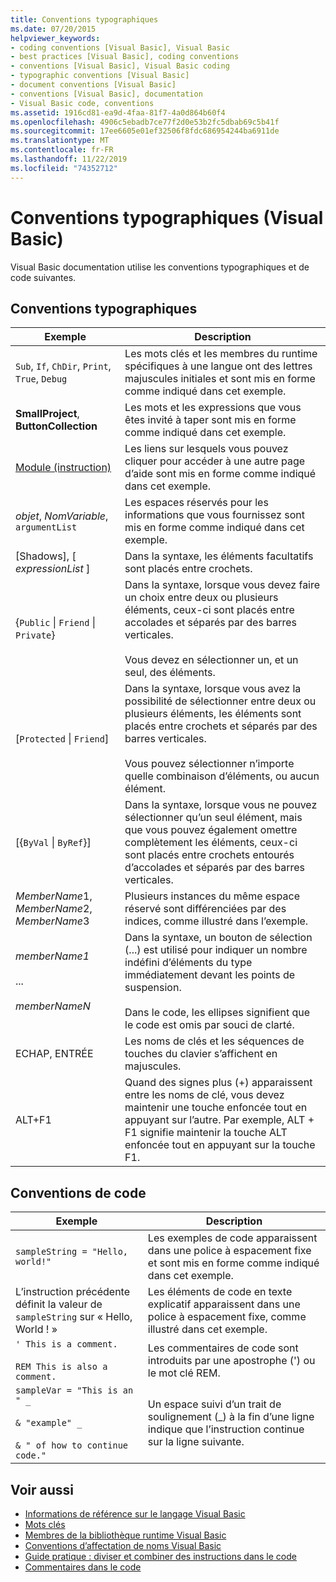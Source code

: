 ```yaml
---
title: Conventions typographiques
ms.date: 07/20/2015
helpviewer_keywords:
- coding conventions [Visual Basic], Visual Basic
- best practices [Visual Basic], coding conventions
- conventions [Visual Basic], Visual Basic coding
- typographic conventions [Visual Basic]
- document conventions [Visual Basic]
- conventions [Visual Basic], documentation
- Visual Basic code, conventions
ms.assetid: 1916cd81-ea9d-4faa-81f7-4a0d864b60f4
ms.openlocfilehash: 4906c5ebadb7ce77f2d0e53b2fc5dbab69c5b41f
ms.sourcegitcommit: 17ee6605e01ef32506f8fdc686954244ba6911de
ms.translationtype: MT
ms.contentlocale: fr-FR
ms.lasthandoff: 11/22/2019
ms.locfileid: "74352712"
---
```

# <a name="typographic-and-code-conventions-visual-basic"></a>Conventions typographiques (Visual Basic)

Visual Basic documentation utilise les conventions typographiques et de code suivantes.  
  
## <a name="typographic-conventions"></a>Conventions typographiques  
  
|Exemple|Description|  
|-------------|-----------------|  
|`Sub`, `If`, `ChDir`, `Print`, `True`, `Debug`|Les mots clés et les membres du runtime spécifiques à une langue ont des lettres majuscules initiales et sont mis en forme comme indiqué dans cet exemple.|  
|**SmallProject**, **ButtonCollection**|Les mots et les expressions que vous êtes invité à taper sont mis en forme comme indiqué dans cet exemple.|  
|[Module (instruction)](../../visual-basic/language-reference/statements/module-statement.md)|Les liens sur lesquels vous pouvez cliquer pour accéder à une autre page d’aide sont mis en forme comme indiqué dans cet exemple.|  
|*objet*, *NomVariable*, `argumentList`|Les espaces réservés pour les informations que vous fournissez sont mis en forme comme indiqué dans cet exemple.|  
|[Shadows], [ *expressionList* ]|Dans la syntaxe, les éléments facultatifs sont placés entre crochets.|  
|{`Public` &#124; `Friend` &#124; `Private`}|Dans la syntaxe, lorsque vous devez faire un choix entre deux ou plusieurs éléments, ceux-ci sont placés entre accolades et séparés par des barres verticales.<br /><br /> Vous devez en sélectionner un, et un seul, des éléments.|  
|[`Protected` &#124; `Friend`]|Dans la syntaxe, lorsque vous avez la possibilité de sélectionner entre deux ou plusieurs éléments, les éléments sont placés entre crochets et séparés par des barres verticales.<br /><br /> Vous pouvez sélectionner n’importe quelle combinaison d’éléments, ou aucun élément.|  
|[{`ByVal` &#124; `ByRef`}]|Dans la syntaxe, lorsque vous ne pouvez sélectionner qu’un seul élément, mais que vous pouvez également omettre complètement les éléments, ceux-ci sont placés entre crochets entourés d’accolades et séparés par des barres verticales.|  
|*MemberName*1, *MemberName*2, *MemberName*3|Plusieurs instances du même espace réservé sont différenciées par des indices, comme illustré dans l’exemple.|  
|*memberName1*<br /><br /> ...<br /><br /> *memberNameN*|Dans la syntaxe, un bouton de sélection (...) est utilisé pour indiquer un nombre indéfini d’éléments du type immédiatement devant les points de suspension.<br /><br /> Dans le code, les ellipses signifient que le code est omis par souci de clarté.|  
|ECHAP, ENTRÉE|Les noms de clés et les séquences de touches du clavier s’affichent en majuscules.|  
|ALT+F1|Quand des signes plus (+) apparaissent entre les noms de clé, vous devez maintenir une touche enfoncée tout en appuyant sur l’autre. Par exemple, ALT + F1 signifie maintenir la touche ALT enfoncée tout en appuyant sur la touche F1.|  
  
## <a name="code-conventions"></a>Conventions de code  
  
|Exemple|Description|  
|-------------|-----------------|  
|`sampleString = "Hello, world!"`|Les exemples de code apparaissent dans une police à espacement fixe et sont mis en forme comme indiqué dans cet exemple.|  
|L’instruction précédente définit la valeur de `sampleString` sur « Hello, World ! »|Les éléments de code en texte explicatif apparaissent dans une police à espacement fixe, comme illustré dans cet exemple.|  
|`' This is a comment.`<br /><br /> `REM This is also a comment.`|Les commentaires de code sont introduits par une apostrophe (') ou le mot clé REM.|  
|`sampleVar = "This is an " _`<br /><br /> `& "example" _`<br /><br /> `& " of how to continue code."`|Un espace suivi d’un trait de soulignement (_) à la fin d’une ligne indique que l’instruction continue sur la ligne suivante.|  
  
## <a name="see-also"></a>Voir aussi

- [Informations de référence sur le langage Visual Basic](../../visual-basic/language-reference/index.md)
- [Mots clés](../../visual-basic/language-reference/keywords/index.md)
- [Membres de la bibliothèque runtime Visual Basic](../../visual-basic/language-reference/runtime-library-members.md)
- [Conventions d’affectation de noms Visual Basic](../../visual-basic/programming-guide/program-structure/naming-conventions.md)
- [Guide pratique : diviser et combiner des instructions dans le code](../../visual-basic/programming-guide/program-structure/how-to-break-and-combine-statements-in-code.md)
- [Commentaires dans le code](../../visual-basic/programming-guide/program-structure/comments-in-code.md)
